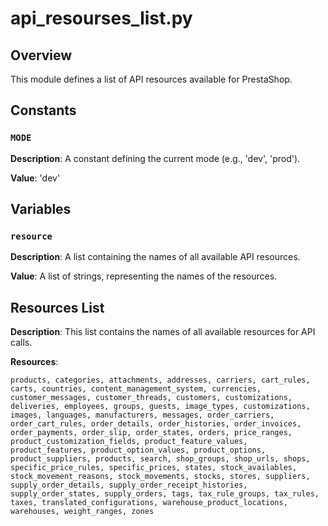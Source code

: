 # api_resourses_list.py

## Overview

This module defines a list of API resources available for PrestaShop.

## Constants

### `MODE`

**Description**: A constant defining the current mode (e.g., 'dev', 'prod').

**Value**: 'dev'

## Variables

### `resource`

**Description**: A list containing the names of all available API resources.


**Value**: A list of strings, representing the names of the resources.


## Resources List

**Description**: This list contains the names of all available resources for API calls.

**Resources**:

```
products, categories, attachments, addresses, carriers, cart_rules, carts, countries, content_management_system, currencies, customer_messages, customer_threads, customers, customizations, deliveries, employees, groups, guests, image_types, customizations, images, languages, manufacturers, messages, order_carriers, order_cart_rules, order_details, order_histories, order_invoices, order_payments, order_slip, order_states, orders, price_ranges, product_customization_fields, product_feature_values, product_features, product_option_values, product_options, product_suppliers, products, search, shop_groups, shop_urls, shops, specific_price_rules, specific_prices, states, stock_availables, stock_movement_reasons, stock_movements, stocks, stores, suppliers, supply_order_details, supply_order_receipt_histories, supply_order_states, supply_orders, tags, tax_rule_groups, tax_rules, taxes, translated_configurations, warehouse_product_locations, warehouses, weight_ranges, zones
```
```